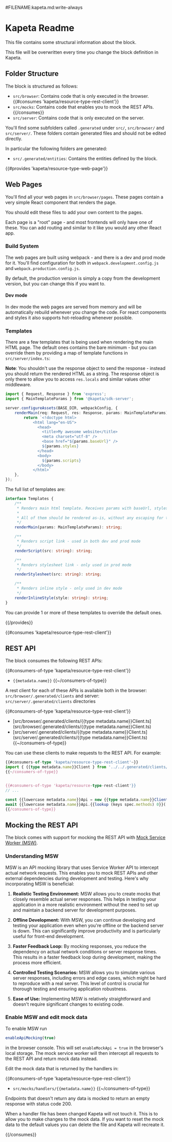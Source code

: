 #FILENAME:kapeta.md:write-always
# Kapeta Readme

This file contains some structural information about the block.

This file will be overwritten every time you change the block definition in Kapeta.

## Folder Structure

The block is structured as follows:

* `src/browser`: Contains code that is only executed in the browser.
{{#consumes 'kapeta/resource-type-rest-client'}}
* `src/mocks`: Contains code that enables you to mock the REST APIs.
{{/consumes}}
* `src/server`: Contains code that is only executed on the server.

You'll find some subfolders called `.generated` under `src/`,  `src/browser/` and `src/server/`. 
These folders contain generated files and should not be edited directly.

In particular the following folders are generated:
* `src/.generated/entities`: Contains the entities defined by the block.

{{#provides 'kapeta/resource-type-web-page'}}
## Web Pages
You'll find all your web pages in `src/browser/pages`. These pages contain
a very simple React component that renders the page. 

You should edit these files to add your own content to the pages.

Each page is a "root" page - and most frontends will only have one of these. You can
add routing and similar to it like you would any other React app.

### Build System
The web pages are built using webpack - and there is a dev and prod mode for it.
You'll find configuration for both in `webpack.development.config.js` and `webpack.production.config.js`.

By default, the production version is simply a copy from the development version, but you can change this if you want to.

#### Dev mode
In dev mode the web pages are served from memory and will be automatically rebuild whenever you change the code.
For react components and styles it also supports hot-reloading whenever possible.

### Templates
There are a few templates that is being used when rendering the main HTML page. The default ones
contains the bare minimum - but you can override them by providing a map of template functions in
```src/server/index.ts```:

**Note**: You shouldn't use the response object to send the response - instead you should return the rendered HTML as a string.
The response object is only there to allow you to access ```res.locals``` and similar values other middleware.

```typescript
import { Request, Response } from 'express';
import { MainTemplateParams } from '@kapeta/sdk-server';

server.configureAssets(BASE_DIR, webpackConfig, {
    renderMain(req: Request, res: Response, params: MainTemplateParams): string {
        return `<!doctype html>
            <html lang="en-US">
              <head>
                <title>My awesome website</title>
                <meta charset="utf-8" />
                <base href="${params.baseUrl}" />
                ${params.styles}
              </head>
              <body>
                ${params.scripts}
              </body>
            </html>`
    },
});
```

The full list of templates are:
```typescript
interface Templates {
    /**
     * Renders main html template. Receives params with baseUrl, styles and scripts.
     *
     * All of them should be rendered as-is, without any escaping for the renderer to work.
     */
    renderMain(params: MainTemplateParams): string;

    /**
     * Renders script link - used in both dev and prod mode
     */
    renderScript(src: string): string;

    /**
     * Renders stylesheet link - only used in prod mode
     */
    renderStylesheet(src: string): string;

    /**
     * Renders inline style - only used in dev mode
     */
    renderInlineStyle(style: string): string;
}
```
You can provide 1 or more of these templates to override the default ones.

{{/provides}}

{{#consumes 'kapeta/resource-type-rest-client'}}
## REST API

The block consumes the following REST APIs:

{{#consumers-of-type 'kapeta/resource-type-rest-client'}}
* `{{metadata.name}}`
{{~/consumers-of-type}}


A rest client for each of these APIs is available both in the browser: `src/browser/.generated/clients` and server: `src/server/.generated/clients` directories

{{#consumers-of-type 'kapeta/resource-type-rest-client'}}
* [src/browser/.generated/clients/{{type metadata.name}}Client.ts](src/browser/.generated/clients/{{type metadata.name}}Client.ts)
* [src/server/.generated/clients/{{type metadata.name}}Client.ts](src/server/.generated/clients/{{type metadata.name}}Client.ts)
{{~/consumers-of-type}}


You can use these clients to make requests to the REST API. For example:


```typescript
{{#consumers-of-type 'kapeta/resource-type-rest-client'~}}
import { {{type metadata.name}}Client } from '../../.generated/clients/{{type metadata.name}}Client';
{{~/consumers-of-type}}


{{#consumers-of-type 'kapeta/resource-type-rest-client'}}
// ...

const {{lowercase metadata.name}}Api = new {{type metadata.name}}Client();
await {{lowercase metadata.name}}Api.{{lookup (keys spec.methods) 0}}(...)
{{/consumers-of-type}}
```


## Mocking the REST API

The block comes with support for mocking the REST API with [Mock Service Worker (MSW)](https://mswjs.io/).


### Understanding MSW

MSW is an API mocking library that uses Service Worker API to intercept actual network requests. This enables you to mock REST APIs and other external dependencies during development and testing. Here's why incorporating MSW is beneficial:

1. **Realistic Testing Environment:** MSW allows you to create mocks that closely resemble actual server responses. This helps in testing your application in a more realistic environment without the need to set up and maintain a backend server for development purposes.

2. **Offline Development:** With MSW, you can continue developing and testing your application even when you're offline or the backend server is down. This can significantly improve productivity and is particularly useful for front-end development.

3. **Faster Feedback Loop:** By mocking responses, you reduce the dependency on actual network conditions or server response times. This results in a faster feedback loop during development, making the process more efficient.

4. **Controlled Testing Scenarios:** MSW allows you to simulate various server responses, including errors and edge cases, which might be hard to reproduce with a real server. This level of control is crucial for thorough testing and ensuring application robustness.

5. **Ease of Use:** Implementing MSW is relatively straightforward and doesn't require significant changes to existing code.


### Enable MSW and edit mock data

To enable MSW run

```js
enableApiMocking(true)
```

in the browser console. This will set `enableMockApi = true` in the browser's local storage. The mock service worker will then intercept all requests to the REST API and return mock data instead.

Edit the mock data that is returned by the handlers in:

{{#consumers-of-type 'kapeta/resource-type-rest-client'}}
* `src/mocks/handlers/{{metadata.name}}`
{{~/consumers-of-type}}


Endpoints that doesn't return any data is mocked to return an empty response with status code 200.

When a handler file has been changed Kapeta will not touch it. This is to allow you to make changes to the mock data. If you want to reset the mock data to the default values you can delete the file and Kapeta will recreate it.

{{/consumes}}
